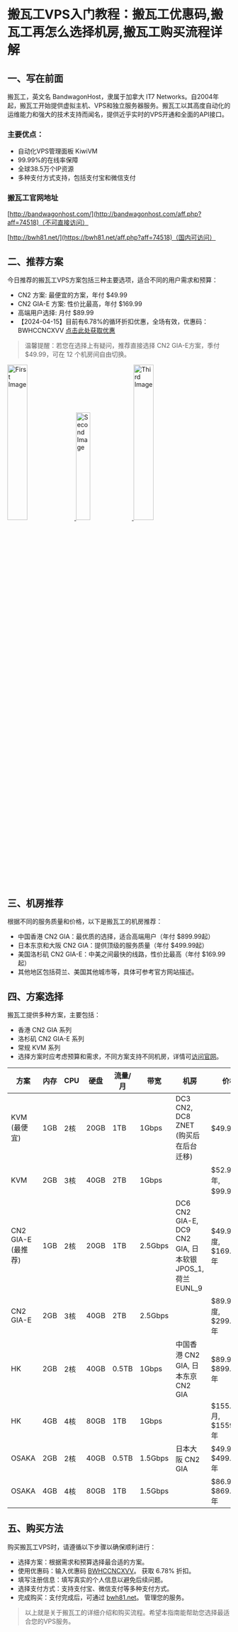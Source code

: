 # 搬瓦工VPS入门教程：搬瓦工优惠码,搬瓦工再怎么选择机房,搬瓦工购买流程详解

## 一、写在前面

搬瓦工，英文名 BandwagonHost，隶属于加拿大 IT7 Networks。自2004年起，搬瓦工开始提供虚拟主机、VPS和独立服务器服务。搬瓦工以其高度自动化的运维能力和强大的技术支持而闻名，提供近乎实时的VPS开通和全面的API接口。

### 主要优点：
- 自动化VPS管理面板 KiwiVM
- 99.99%的在线率保障
- 全球38.5万个IP资源
- 多种支付方式支持，包括支付宝和微信支付

### 搬瓦工官网地址

[http://bandwagonhost.com/](http://bandwagonhost.com/aff.php?aff=74518)（不可直接访问）

[http://bwh81.net/](https://bwh81.net/aff.php?aff=74518)（国内可访问）


## 二、推荐方案
今日推荐的搬瓦工VPS方案包括三种主要选项，适合不同的用户需求和预算：

- CN2 方案: 最便宜的方案，年付 $49.99
- CN2 GIA-E 方案: 性价比最高，年付 $169.99
- 高端用户选择: 月付 $89.99
- 【2024-04-15】目前有6.78%的循环折扣优惠，全场有效，优惠码：BWHCCNCXVV [点击此处获取优惠](https://bwh81.net/aff.php?aff=74518)

> 温馨提醒：若您在选择上有疑问，推荐直接选择 CN2 GIA-E方案，季付 $49.99，可在 12 个机房间自由切换。





<a href="https://bwh81.net/aff.php?aff=74518&pid=57" target="_blank">
  <img src="https://github.com/horsevalue1897/BandwagonHost/assets/157679849/364e3efa-a818-4933-bb3f-b7765d219950" alt="First Image" width="30%">
</a>
<a href="https://bwh81.net/aff.php?aff=74518&pid=87" target="_blank">
  <img src="https://github.com/horsevalue1897/BandwagonHost/assets/157679849/6edd1b32-1bc6-41db-b583-f904e762a81d" alt="Second Image" width="25%">
</a>
<a href="https://bwh81.net/aff.php?aff=74518&pid=95" target="_blank">
  <img src="https://github.com/horsevalue1897/BandwagonHost/assets/157679849/292c1d31-ccca-4bc9-ab0c-0bff55b1c911" alt="Third Image" width="30%">
</a>



## 三、机房推荐
根据不同的服务质量和价格，以下是搬瓦工的机房推荐：

- 中国香港 CN2 GIA：最优质的选择，适合高端用户（年付 $899.99起）
- 日本东京和大阪 CN2 GIA：提供顶级的服务质量（年付 $499.99起）
- 美国洛杉矶 CN2 GIA-E：中美之间最快的线路，性价比最高（年付 $169.99起）
- 其他地区包括荷兰、美国其他城市等，具体可参考官方网站描述。

## 四、方案选择
搬瓦工提供多种方案，主要包括：

- 香港 CN2 GIA 系列
- 洛杉矶 CN2 GIA-E 系列
- 常规 KVM 系列
- 选择方案时应考虑预算和需求，不同方案支持不同机房，详情可[访问官网](https://bwh81.net/aff.php?aff=74518)。

| 方案         | 内存 | CPU | 硬盘 | 流量/月 | 带宽     | 机房                                                    | 价格                         | 购买 |
|--------------|------|-----|------|---------|----------|---------------------------------------------------------|------------------------------|------|
| KVM (最便宜) | 1GB  | 2核 | 20GB | 1TB     | 1Gbps    | DC3 CN2, DC8 ZNET (购买后在后台迁移)                    | $49.99/年                    | [购买](https://bwh81.net/aff.php?aff=74518&pid=44) |
| KVM          | 2GB  | 3核 | 40GB | 2TB     | 1Gbps    |                                                         | $52.99/半年, $99.99/年       | [购买](https://bwh81.net/aff.php?aff=74518&pid=45) |
| CN2 GIA-E (最推荐) | 1GB  | 2核 | 20GB | 1TB     | 2.5Gbps  | DC6 CN2 GIA-E, DC9 CN2 GIA, 日本软银 JPOS_1, 荷兰 EUNL_9 | $49.99/季度, $169.99/年      | [购买](https://bwh81.net/aff.php?aff=74518&pid=87) |
| CN2 GIA-E    | 2GB  | 3核 | 40GB | 2TB     | 2.5Gbps  |                                                         | $89.99/季度, $299.99/年      | [购买](https://bwh81.net/aff.php?aff=74518&pid=88) |
| HK           | 2GB  | 2核 | 40GB | 0.5TB   | 1Gbps    | 中国香港 CN2 GIA, 日本东京 CN2 GIA                       | $89.99/月, $899.99/年        | [购买](https://bwh81.net/aff.php?aff=74518&pid=95) |
| HK           | 4GB  | 4核 | 80GB | 1TB     | 1Gbps    |                                                         | $155.99/月, $1559.99/年      | [购买](https://bwh81.net/aff.php?aff=74518&pid=96) |
| OSAKA        | 2GB  | 2核 | 40GB | 0.5TB   | 1.5Gbps  | 日本大阪 CN2 GIA                                        | $49.99/月, $499.99/年        | [购买](https://bwh81.net/aff.php?aff=74518&pid=134) |
| OSAKA        | 4GB  | 4核 | 80GB | 1TB     | 1.5Gbps  |                                                         | $86.99/月, $869.99/年        | [购买](https://bwh81.net/aff.php?aff=74518&pid=135) |


## 五、购买方法
购买搬瓦工VPS时，请遵循以下步骤以确保顺利进行：

- 选择方案：根据需求和预算选择最合适的方案。
- 使用优惠码：输入优惠码 [BWHCCNCXVV](https://bwh81.net/aff.php?aff=74518&gid=1)。 获取 6.78% 折扣。
- 填写注册信息：填写真实的个人信息以避免后续问题。
- 选择支付方式：支持支付宝、微信支付等多种支付方式。
- 完成购买：支付完成后，可通过 [bwh81.net](https://bwh81.net/aff.php?aff=74518)。 管理您的服务。

> 以上就是关于搬瓦工的详细介绍和购买流程。希望本指南能帮助您选择最适合您的VPS服务。




